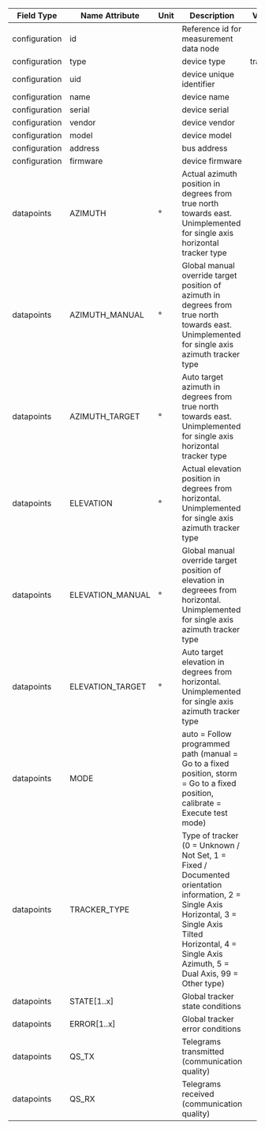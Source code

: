 | Field Type    | Name Attribute   | Unit | Description                                                                                                                                                                                                     | Value   | Required | Example                        | Version |
|---------------|------------------|------|-----------------------------------------------------------------------------------------------------------------------------------------------------------------------------------------------------------------|---------|----------|--------------------------------|---------|
| configuration | id               |      | Reference id for measurement data node                                                                                                                                                                          |         | x        | <device id=“1“ type=“tracker“> | 2.0.1   |
| configuration | type             |      | device type                                                                                                                                                                                                     | tracker | x        | <device id=“1“ type=“tracker“> | 2.0.1   |
| configuration | uid              |      | device unique identifier                                                                                                                                                                                        |         | x        | <uid>TRK12345</uid>            | 2.0.1   |
| configuration | name             |      | device name                                                                                                                                                                                                     |         |          | <name>Tracker A</name>         | 2.0.1   |
| configuration | serial           |      | device serial                                                                                                                                                                                                   |         |          | <serial>TRK11.22.33</serial>   | 2.0.1   |
| configuration | vendor           |      | device vendor                                                                                                                                                                                                   |         |          | <vendor>vendor 123</vendor>    | 2.0.1   |
| configuration | model            |      | device model                                                                                                                                                                                                    |         |          | <model>Model A1.3</model>      | 2.0.1   |
| configuration | address          |      | bus address                                                                                                                                                                                                     |         |          | <address>1</address>           | 2.0.1   |
| configuration | firmware         |      | device firmware                                                                                                                                                                                                 |         |          | <firmware>1.23.3</firmware>    | 2.0.1   |
| datapoints    | AZIMUTH          | °    | Actual azimuth position in degrees from true north towards east. Unimplemented for single axis horizontal tracker type                                                                                          |         |          |                                |         |
| datapoints    | AZIMUTH_MANUAL   | °    | Global manual override target position of azimuth in degrees from true north towards east. Unimplemented for single axis azimuth tracker type                                                                   |         |          |                                |         |
| datapoints    | AZIMUTH_TARGET   | °    | Auto target azimuth in degrees from true north towards east. Unimplemented for single axis horizontal tracker type                                                                                              |         |          |                                |         |
| datapoints    | ELEVATION        | °    | Actual elevation position in degrees from horizontal. Unimplemented for single axis azimuth tracker type                                                                                                        |         |          |                                |         |
| datapoints    | ELEVATION_MANUAL | °    | Global manual override target position of elevation in degreees from horizontal. Unimplemented for single axis azimuth tracker type                                                                             |         |          |                                |         |
| datapoints    | ELEVATION_TARGET | °    | Auto target elevation in degrees from horizontal. Unimplemented for single axis azimuth tracker type                                                                                                            |         |          |                                |         |
| datapoints    | MODE             |      | auto = Follow programmed path (manual = Go to a fixed position, storm = Go to a fixed position, calibrate = Execute test mode)                                                                                  |         |          |                                |         |
| datapoints    | TRACKER_TYPE     |      | Type of tracker (0 = Unknown / Not Set, 1 = Fixed / Documented orientation information, 2 = Single Axis Horizontal, 3 = Single Axis Tilted Horizontal, 4 = Single Axis Azimuth, 5 = Dual Axis, 99 = Other type) |         |          |                                |         |
| datapoints    | STATE[1..x]      |      | Global tracker state conditions	                                                                                                                                                                                |         |          |                                |         |
| datapoints    | ERROR[1..x]      |      | Global tracker error conditions                                                                                                                                                                                 |         |          |                                |         |
| datapoints    | QS_TX            |      | Telegrams transmitted (communication quality)                                                                                                                                                                   |         |          |                                |         |
| datapoints    | QS_RX            |      | Telegrams received (communication quality)                                                                                                                                                                      |         |          |                                |         |
